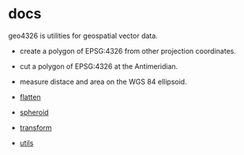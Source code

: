 # docs

geo4326 is utilities for geospatial vector data.

- create a polygon of EPSG:4326 from other projection coordinates.
- cut a polygon of EPSG:4326 at the Antimeridian.
- measure distace and area on the WGS 84 ellipsoid.

- [flatten](FLATTEN.md)
- [spheroid](SPHEROID.md)
- [transform](TRANSFORM.md)
- [utils](UTILS.md)
